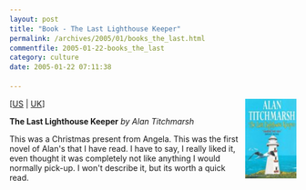 ```yaml
---
layout: post
title: "Book - The Last Lighthouse Keeper"
permalink: /archives/2005/01/books_the_last.html
commentfile: 2005-01-22-books_the_last
category: culture
date: 2005-01-22 07:11:38

---
```


<img alt="Alan Titchmarsh: The Last Lighthouse Keeper" src="/assets/images/0671015850.02._SCMZZZZZZZ_.jpg" width="90" height="140" border="0" class="img_plain" align="right" />

\[<a href="/assets/images/002-7085231-9388802" target="_blank">US</a> | <a href="/assets/images/026-9109773-9198023" target="_blank">UK</a>\]

**The Last Lighthouse Keeper**
*by Alan Titchmarsh*

This was a Christmas present from Angela. This was the first novel of Alan's that I have read. I have to say, I really liked it, even thought it was completely not like anything I would normally pick-up. I won't describe it, but its worth a quick read.
